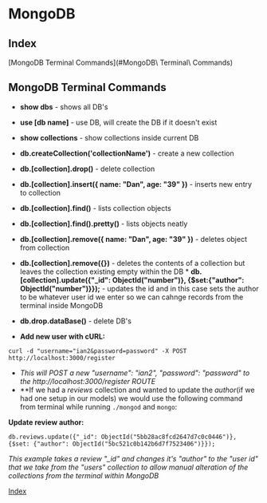MongoDB
======
  
Index
------
[MongoDB Terminal Commands](#MongoDB\ Terminal\ Commands)

MongoDB Terminal Commands
------

* **show dbs** - shows all DB's  
* **use [db name]** - use DB, will create the DB if it doesn't exist    
* **show collections** - show collections inside current DB  
* **db.createCollection('collectionName')** - create a new collection  
* **db.[collection].drop()** - delete collection  
* **db.[collection].insert({ name: "Dan", age: "39" })** - inserts new entry to collection  
* **db.[collection].find()** - lists collection objects  
* **db.[collection].find().pretty()** - lists objects neatly  
* **db.[collection].remove({ name: "Dan", age: "39" })** - deletes object from collection  
* **db.[collection].remove({})** - deletes the contents of a collection but leaves the collection existing empty within the DB * **db.[collection].update({"_id": ObjectId("number")}, {$set:{"author": ObjectId("number")}});** - updates the id and in this case sets the author to be whatever user id we enter so we can cahnge records from the terminal inside MongoDB   
* **db.drop.dataBase()** - delete DB's  

  
* **Add new user with cURL:**   
```
curl -d "username="ian2&password=password" -X POST http://localhost:3000/register
```  
* *This will POST a new "username": "ian2", "password": "password" to the http://localhost:3000/register ROUTE*  
* **If we had a *reviews* collection and wanted to update the *author*(if we had one setup in our models) we would use the following command from terminal while running `./mongod` and `mongo`:  
  
**Update review author:**  
```
db.reviews.update({"_id": ObjectId("5bb28ac8fcd2647d7c0c0446")}, {$set: {"author": ObjectId("5bc521c0b142b6d7f7523406")}});
```  
*This example takes a review "_id" and changes it's "author" to the "user id" that we take from the "users" collection to allow manual alteration of the collections from the terminal within MongoDB*  
  
[Index](#Index)  
  

  
  
